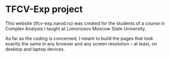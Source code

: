 # TFCV-Exp project
This website (tfcv-exp.narod.ru) was created for the students of a course in Complex Analysis I taught at Lomonosov Moscow State University. 

As far as the coding is concerned, I meant to build the pages that look exactly the same in any browser and any screen resolution – at least, on desktop and laptop devices. 
